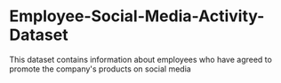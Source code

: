 # Employee-Social-Media-Activity-Dataset
This dataset contains information about employees who have agreed to promote the company's products on social media
